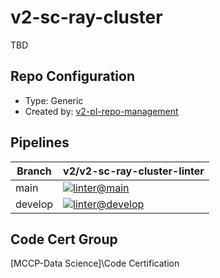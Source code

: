 # v2-sc-ray-cluster

TBD

## Repo Configuration

- Type: Generic
- Created by: [v2-pl-repo-management](https://bit.ly/3nbRLFe)

## Pipelines

| Branch  | v2/v2-sc-ray-cluster-linter                                                                                                                                                                        |
|---------|---------------------------------------------------------------------------------------------------------------------------------------------------------------------------------------------------|
| main    | [![linter@main](https://dev.azure.com/mclm/MCCP-Data%20Science/_apis/build/status/v2/v2-sc-ray-cluster-linter?branchName=main)](https://dev.azure.com/mclm/MCCP-Data%20Science/_build/latest?definitionId=21740&branchName=main)          |
| develop | [![linter@develop](https://dev.azure.com/mclm/MCCP-Data%20Science/_apis/build/status/v2/v2-sc-ray-cluster-linter?branchName=develop)](https://dev.azure.com/mclm/MCCP-Data%20Science/_build/latest?definitionId=21740&branchName=develop) |

## Code Cert Group

[MCCP-Data Science]\Code Certification
